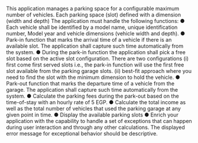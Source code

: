 This application manages a parking space for
a configurable maximum number of vehicles. Each parking space (slot) defined with a dimension
(width and depth) The application must handle the following functions:
● Each vehicle shall be identified by a model name, unique identification number, Model year
and vehicle dimensions (vehicle width and depth).
● Park-in function that marks the arrival time of a vehicle if there is an available slot. The
application shall capture such time automatically from the system.
● During the park-in function the application shall pick a free slot based on the active slot
configuration. There are two configurations (i) first come first served slots i.e., the park-in
function will use the first free slot available from the parking garage slots. (ii) best-fit approach
where you need to find the slot with the minimum dimension to hold the vehicle.
● Park-out function that marks the departure time of a vehicle from the garage. The application
shall capture such time automatically from the system.
● Calculate the parking fees during the park-out based on the time-of-stay with an hourly rate
of 5 EGP.
● Calculate the total income as well as the total number of vehicles that used the parking
garage at any given point in time.
● Display the available parking slots
● Enrich your application with the capability to handle a set of exceptions that can happen
during user interaction and through any other calculations. The displayed error message for
exceptional behavior should be descriptive.
